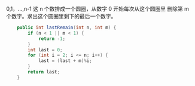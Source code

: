 0,1，...,n-1 这 n 个数排成一个圆圈，从数字 0 开始每次从这个圆圈里 删除第 m 个数字。求出这个圆圈里剩下的最后一个数字。

```java
	public int lastRemain(int n, int m) {
		if (n < 1 || m < 1) {
			return -1;
		}
		int last = 0;
		for (int i = 2; i <= n; i++) {
			last = (last + m)%i;
		}
		return last;
	}
```

